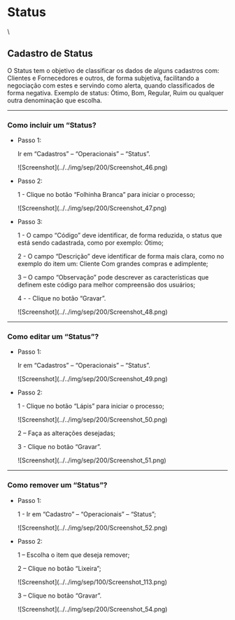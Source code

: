 # Status

\


## Cadastro de Status

O Status tem o objetivo de classificar os dados de alguns cadastros com: Clientes e Fornecedores e outros, de forma subjetiva, facilitando a negociação com estes e servindo como alerta, quando classificados de forma negativa. Exemplo de status: Ótimo, Bom, Regular, Ruim ou qualquer outra denominação que escolha.

***

### Como incluir um “Status?

*   Passo 1:

    Ir em “Cadastros” – “Operacionais” – “Status”.

    !\[Screenshot]\(../../img/sep/200/Screenshot\_46.png)
*   Passo 2:

    1 - Clique no botão “Folhinha Branca” para iniciar o processo;

    !\[Screenshot]\(../../img/sep/200/Screenshot\_47.png)
*   Passo 3:

    1 - O campo “Código” deve identificar, de forma reduzida, o status que está sendo cadastrada, como por exemplo: Ótimo;

    2 - O campo “Descrição” deve identificar de forma mais clara, como no exemplo do item um: Cliente Com grandes compras e adimplente;

    3 – O campo “Observação” pode descrever as características que definem este código para melhor compreensão dos usuários;

    4 - - Clique no botão “Gravar”.

    !\[Screenshot]\(../../img/sep/200/Screenshot\_48.png)

***

### Como editar um “Status”?

*   Passo 1:

    Ir em “Cadastros” – “Operacionais” – “Status”.

    !\[Screenshot]\(../../img/sep/200/Screenshot\_49.png)
*   Passo 2:

    1 - Clique no botão “Lápis” para iniciar o processo;

    !\[Screenshot]\(../../img/sep/200/Screenshot\_50.png)

    2 – Faça as alterações desejadas;

    3 - Clique no botão “Gravar”.

    !\[Screenshot]\(../../img/sep/200/Screenshot\_51.png)

***

### Como remover um “Status”?

*   Passo 1:

    1 - Ir em “Cadastro” – “Operacionais” – “Status”;

    !\[Screenshot]\(../../img/sep/200/Screenshot\_52.png)
*   Passo 2:

    1 – Escolha o item que deseja remover;

    2 – Clique no botão “Lixeira”;

    !\[Screenshot]\(../../img/sep/100/Screenshot\_113.png)

    3 – Clique no botão “Gravar”.

    !\[Screenshot]\(../../img/sep/200/Screenshot\_54.png)
